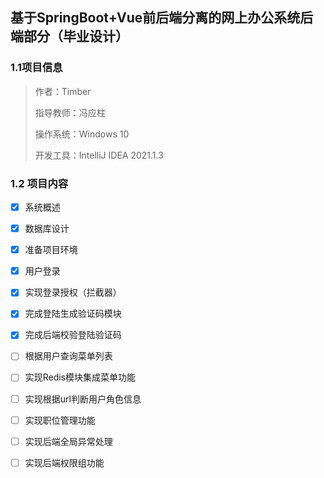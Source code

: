 ## 基于SpringBoot+Vue前后端分离的网上办公系统后端部分（毕业设计）

### 1.1项目信息

> 作者：Timber
>
> 指导教师：冯应柱
>
> 操作系统：Windows 10
>
> 开发工具：IntelliJ IDEA 2021.1.3

### 1.2 项目内容

- [x] 系统概述
- [x] 数据库设计
- [x] 准备项目环境
- [x] 用户登录
- [x] 实现登录授权（拦截器）
- [x] 完成登陆生成验证码模块
- [x] 完成后端校验登陆验证码
- [ ] 根据用户查询菜单列表
- [ ] 实现Redis模块集成菜单功能
- [ ] 实现根据url判断用户角色信息
- [ ] 实现职位管理功能
- [ ] 实现后端全局异常处理
- [ ] 实现后端权限组功能

